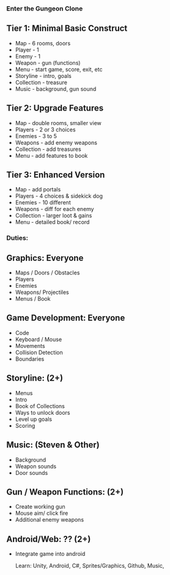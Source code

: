 ﻿### Enter the Gungeon Clone


## Tier 1: Minimal Basic Construct
* Map - 6 rooms, doors
* Player - 1
* Enemy - 1
* Weapon - gun (functions)
* Menu - start game, score, exit, etc
* Storyline - intro, goals
* Collection - treasure
* Music - background, gun sound


## Tier 2: Upgrade Features
* Map - double rooms, smaller view
* Players - 2 or 3 choices
* Enemies - 3 to 5
* Weapons - add enemy weapons
* Collection - add treasures
* Menu - add features to book


## Tier 3: Enhanced Version
* Map - add portals
* Players - 4 choices & sidekick dog
* Enemies - 10 different
* Weapons - diff for each enemy
* Collection - larger loot & gains
* Menu - detailed book/ record


### Duties:

## Graphics: Everyone
* Maps / Doors / Obstacles
* Players
* Enemies
* Weapons/ Projectiles
* Menus / Book


## Game Development: Everyone
* Code
* Keyboard / Mouse
* Movements
* Collision Detection
* Boundaries


## Storyline: (2+)
* Menus
* Intro
* Book of Collections
* Ways to unlock doors
* Level up goals
* Scoring


## Music: (Steven & Other)
* Background
* Weapon sounds
* Door sounds


## Gun / Weapon Functions: (2+)
* Create working gun
* Mouse aim/ click fire
* Additional enemy weapons


## Android/Web: ?? (2+)
* Integrate game into android




	Learn: Unity, Android, C#, Sprites/Graphics, Github, Music,

